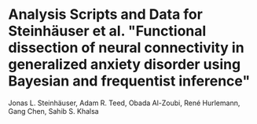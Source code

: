# Analysis Scripts and Data for Steinhäuser et al. "Functional dissection of neural connectivity in generalized anxiety disorder using Bayesian and frequentist inference"
Jonas L. Steinhäuser, Adam R. Teed, Obada Al-Zoubi, René Hurlemann, Gang Chen, Sahib S. Khalsa

